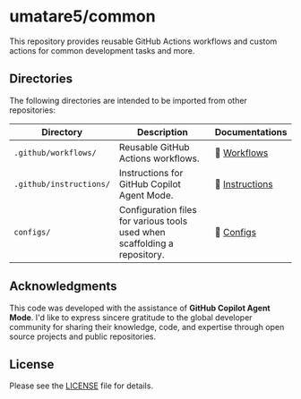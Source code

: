 # umatare5/common

This repository provides reusable GitHub Actions workflows and custom actions for common development tasks and more.

## Directories

The following directories are intended to be imported from other repositories:

| Directory               | Description                                                               | Documentations                                 |
| ----------------------- | ------------------------------------------------------------------------- | ---------------------------------------------- |
| `.github/workflows/`    | Reusable GitHub Actions workflows.                                        | 📖 [Workflows](docs/workflows/README.md)       |
| `.github/instructions/` | Instructions for GitHub Copilot Agent Mode.                               | 📖 [Instructions](docs/instructions/README.md) |
| `configs/`              | Configuration files for various tools used when scaffolding a repository. | 📖 [Configs](docs/configs/README.md)           |

## Acknowledgments

This code was developed with the assistance of **GitHub Copilot Agent Mode**. I'd like to express sincere gratitude to the global developer community for sharing their knowledge, code, and expertise through open source projects and public repositories.

## License

Please see the [LICENSE](./LICENSE) file for details.
